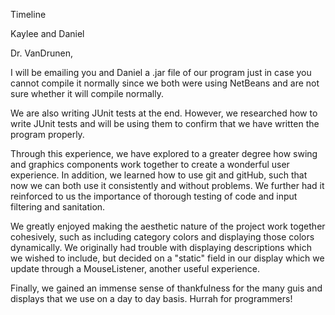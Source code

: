 Timeline

Kaylee and Daniel

Dr. VanDrunen,

I will be emailing you and Daniel a .jar file of our program just in case you cannot compile it normally since we both were using NetBeans and are not sure whether it will compile normally.

We are also writing JUnit tests at the end. However, we researched how to write JUnit tests and will be using them to confirm that we have written the program properly.

Through this experience, we have explored to a greater degree how swing and graphics components work together to create a wonderful user experience. In addition, we learned how to use git and gitHub, such that now we can both use it consistently and without problems. We further had it reinforced to us the importance of thorough testing of code and input filtering and sanitation.

We greatly enjoyed making the aesthetic nature of the project work together cohesively, such as including category colors and displaying those colors dynamically. We originally had trouble with displaying descriptions which we wished to include, but decided on a "static" field in our display which we update through a MouseListener, another useful experience.

Finally, we gained an immense sense of thankfulness for the many guis and displays that we use on a day to day basis. Hurrah for programmers!